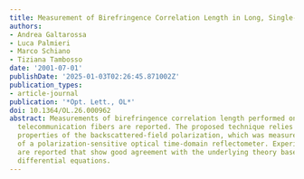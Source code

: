 ```yaml
---
title: Measurement of Birefringence Correlation Length in Long, Single-Mode Fibers
authors:
- Andrea Galtarossa
- Luca Palmieri
- Marco Schiano
- Tiziana Tambosso
date: '2001-07-01'
publishDate: '2025-01-03T02:26:45.871002Z'
publication_types:
- article-journal
publication: '*Opt. Lett., OL*'
doi: 10.1364/OL.26.000962
abstract: Measurements of birefringence correlation length performed on long single-mode
  telecommunication fibers are reported. The proposed technique relies on the statistical
  properties of the backscattered-field polarization, which was measured by means
  of a polarization-sensitive optical time-domain reflectometer. Experimental results
  are reported that show good agreement with the underlying theory based on stochastic
  differential equations.
---
```

